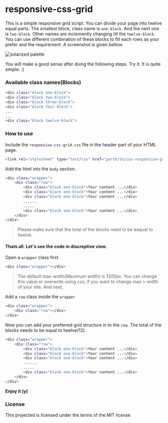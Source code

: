# responsive-css-grid 
This is a simple responsive grid script. You can divide your page into twelve equal parts. The smallest block, class name is `one-block`. And the next one is `two-block`. Other names are inclemently changing till the `twelve-block`. You can use different combination of these blocks to fill each rows as your prefer and the requirement. A screenshot is given bellow. 

![solarized palette](https://github.com/erangakapukotuwa/responsive-css-grid/demo/css-responsive-grid.png)

You will make a good sense after doing the following steps. Try it. It is quite simple. :)  

### Available class names(Blocks)
```sh
<div class="block one-block">
<div class="block two-block">
<div class="block three-block">
<div class="block four-block">
...
...
<div class="block twelve-block">
```

### How to use

Include the `responsive-css-grid.css` file in the header part of your HTML page.
```sh
<link rel="stylesheet" type="text/css" href="parth/to/css-responsive-grid.css"/>
```

Add the html into the `body` section. 
```sh
<div class="wrapper">
	<div class="row">
		<div class="block one-block">Your content ...</div>
		<div class="block one-block">Your content ...</div>
		<div class="block one-block">Your content ...</div>
		......
		.....
		<div class="block one-block">Your content ...</div>
	</div>
</div>
```

> Please make sure that the total of the blocks need to be eaqual to twelve.


#### Thats all. Let's see the code in discreptive view.
Open a `wrapper` class first. 
```sh
<div class="wrapper"></div>
```
> The default max-width(Maximum width) is 1200px. You can change this value or overwrite using css, if you want to change max > width of your site. And next,


Add a `row` class inside the `wrapper`
```sh
<div class="wrapper">
	<div class="row"></div>
</div>
```


Now you can add your preferred grid structure in to the `row`. The total of the blocks needs to be equal to twelve(12).  
```sh
<div class="wrapper">
	<div class="row">
		<div class="block one-block">Your content ...</div>
		<div class="block one-block">Your content ...</div>
		<div class="block one-block">Your content ...</div>
		......
		.....
		<div class="block one-block">Your content ...</div>
	</div>
</div>
```

**Enjoy it (y)**


### License 
This projected is licensed under the terms of the MIT license
